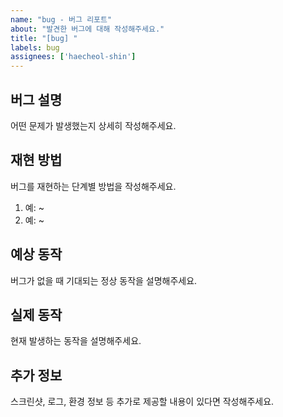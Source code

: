```yaml
---
name: "bug - 버그 리포트"
about: "발견한 버그에 대해 작성해주세요."
title: "[bug] "
labels: bug
assignees: ['haecheol-shin']
---
```


## 버그 설명
어떤 문제가 발생했는지 상세히 작성해주세요.

## 재현 방법
버그를 재현하는 단계별 방법을 작성해주세요.

1. 예: ~
2. 예: ~

## 예상 동작
버그가 없을 때 기대되는 정상 동작을 설명해주세요.

## 실제 동작
현재 발생하는 동작을 설명해주세요.

## 추가 정보
스크린샷, 로그, 환경 정보 등 추가로 제공할 내용이 있다면 작성해주세요.
